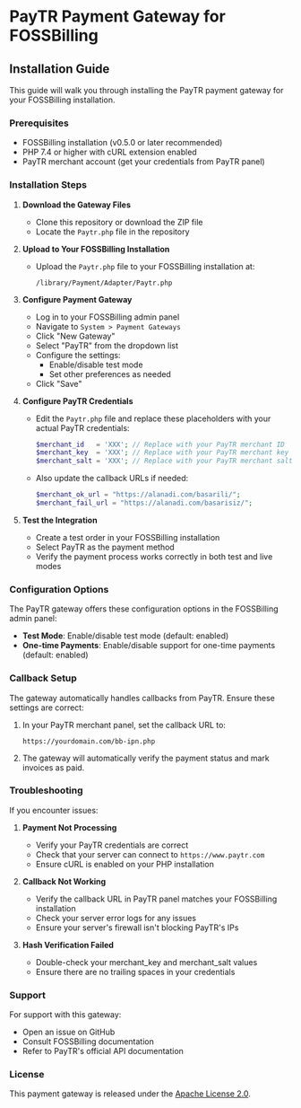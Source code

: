 # PayTR Payment Gateway for FOSSBilling

## Installation Guide

This guide will walk you through installing the PayTR payment gateway for your FOSSBilling installation.

### Prerequisites
- FOSSBilling installation (v0.5.0 or later recommended)
- PHP 7.4 or higher with cURL extension enabled
- PayTR merchant account (get your credentials from PayTR panel)

### Installation Steps

1. **Download the Gateway Files**
   - Clone this repository or download the ZIP file
   - Locate the `Paytr.php` file in the repository

2. **Upload to Your FOSSBilling Installation**
   - Upload the `Paytr.php` file to your FOSSBilling installation at:
     ```
     /library/Payment/Adapter/Paytr.php
     ```

3. **Configure Payment Gateway**
   - Log in to your FOSSBilling admin panel
   - Navigate to `System > Payment Gateways`
   - Click "New Gateway"
   - Select "PayTR" from the dropdown list
   - Configure the settings:
     - Enable/disable test mode
     - Set other preferences as needed
   - Click "Save"

4. **Configure PayTR Credentials**
   - Edit the `Paytr.php` file and replace these placeholders with your actual PayTR credentials:
     ```php
     $merchant_id   = 'XXX'; // Replace with your PayTR merchant ID
     $merchant_key  = 'XXX'; // Replace with your PayTR merchant key
     $merchant_salt = 'XXX'; // Replace with your PayTR merchant salt
     ```
   - Also update the callback URLs if needed:
     ```php
     $merchant_ok_url = "https://alanadi.com/basarili/";
     $merchant_fail_url = "https://alanadi.com/basarisiz/";
     ```

5. **Test the Integration**
   - Create a test order in your FOSSBilling installation
   - Select PayTR as the payment method
   - Verify the payment process works correctly in both test and live modes

### Configuration Options

The PayTR gateway offers these configuration options in the FOSSBilling admin panel:

- **Test Mode**: Enable/disable test mode (default: enabled)
- **One-time Payments**: Enable/disable support for one-time payments (default: enabled)

### Callback Setup

The gateway automatically handles callbacks from PayTR. Ensure these settings are correct:

1. In your PayTR merchant panel, set the callback URL to:
   ```
   https://yourdomain.com/bb-ipn.php
   ```

2. The gateway will automatically verify the payment status and mark invoices as paid.

### Troubleshooting

If you encounter issues:

1. **Payment Not Processing**
   - Verify your PayTR credentials are correct
   - Check that your server can connect to `https://www.paytr.com`
   - Ensure cURL is enabled on your PHP installation

2. **Callback Not Working**
   - Verify the callback URL in PayTR panel matches your FOSSBilling installation
   - Check your server error logs for any issues
   - Ensure your server's firewall isn't blocking PayTR's IPs

3. **Hash Verification Failed**
   - Double-check your merchant_key and merchant_salt values
   - Ensure there are no trailing spaces in your credentials

### Support

For support with this gateway:
- Open an issue on GitHub
- Consult FOSSBilling documentation
- Refer to PayTR's official API documentation

### License

This payment gateway is released under the [Apache License 2.0](https://www.apache.org/licenses/LICENSE-2.0).
